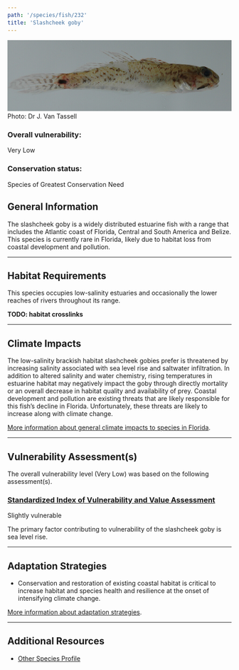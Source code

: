 ```yaml
---
path: '/species/fish/232'
title: 'Slashcheek goby'
---
```


<content-header icon="estuarine_fish" title="Slashcheek goby" subtitle="Ctenogobius pseudofasciatus"></content-header>

<div id="TopSection">

<div class="header-photo"><img src="232.jpg" alt="Photo for 232"/>
<figcaption>Photo: Dr J. Van Tassell</figcaption></div>

<div>

### Overall vulnerability:

<div class="vulnerability vulnerability-low">Very Low</div>



### Conservation status:

Species of Greatest Conservation Need

</div>
</div>

## General Information

The slashcheek goby is a widely distributed estuarine fish with a range that includes the Atlantic coast of Florida, Central and South America and Belize.  This species is currently rare in Florida, likely due to habitat loss from coastal development and pollution.

<hr />

## Habitat Requirements

This species occupies low-salinity estuaries and occasionally the lower reaches of rivers throughout its range.

**TODO: habitat crosslinks**

<hr />

## Climate Impacts

The low-salinity brackish habitat slashcheek gobies prefer is threatened by increasing salinity associated with sea level rise and saltwater infiltration.  In addition to altered salinity and water chemistry, rising temperatures in estuarine habitat may negatively impact the goby through directly mortality or an overall decrease in habitat quality and availability of prey.  Coastal development and pollution are existing threats that are likely responsible for this fish’s decline in Florida.  Unfortunately, these threats are likely to increase along with climate change.

[More information about general climate impacts to species in Florida](/impacts/species).



<hr />

## Vulnerability Assessment(s)

The overall vulnerability level (Very Low) was based on the following assessment(s).
#### 
<div class="vulnerability-header">
<h3><a href="/impacts/vulnerability/sivva/species">Standardized Index of Vulnerability and Value Assessment</a></h3>
<div class="vulnerability vulnerability-slight">Slightly vulnerable</div>
</div> 

The primary factor contributing to vulnerability of the slashcheek goby is sea level rise.


<hr />

## Adaptation Strategies

- Conservation and restoration of existing coastal habitat is critical to increase habitat and species health and resilience at the onset of intensifying climate change.

[More information about adaptation strategies](/strategies).

<hr />


## Additional Resources

- [Other Species Profile](http://www.fishbase.se/summary/3863)
